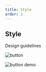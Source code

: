 ```yaml
---
title: Style
order: 3
---
```


## Style

Design guidelines

![button](https://inno-ecl.s3.amazonaws.com/media/images/EC/Buttons/Buttons_NoAnnotations.png)

![button demo](https://inno-ecl.s3.amazonaws.com/media/images/EC/Buttons/Buttons_ColorAndShape.png)
